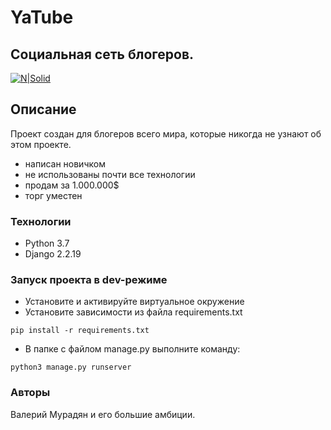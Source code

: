 # YaTube
## Социальная сеть блогеров.

[![N|Solid](https://user-images.githubusercontent.com/59732804/112229268-b60dfe80-8c43-11eb-9bc9-a05a5e6ddbf0.png)](https://user-images.githubusercontent.com/59732804/112229268-b60dfe80-8c43-11eb-9bc9-a05a5e6ddbf0.png)



## Описание

Проект создан для блогеров всего мира, которые никогда не узнают об этом проекте.

- написан новичком
- не использованы почти все технологии
- продам за 1.000.000$
- торг уместен


### Технологии
- Python 3.7
- Django 2.2.19
### Запуск проекта в dev-режиме
- Установите и активируйте виртуальное окружение
- Установите зависимости из файла requirements.txt
```
pip install -r requirements.txt
``` 
- В папке с файлом manage.py выполните команду:
```
python3 manage.py runserver
```
### Авторы

Валерий Мурадян и его большие амбиции.
